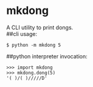 mkdong
======

A CLI utility to print dongs.  
##cli usage:  

    $ python -m mkdong 5       


##python interpreter invocation:  

    >>> import mkdong     
    >>> mkdong.dong(5)    
    '( )/( )/////D'    



